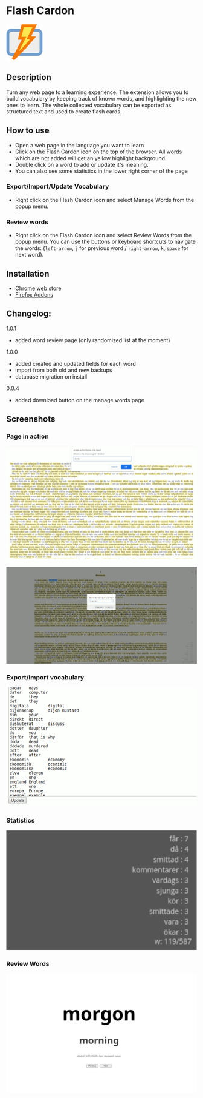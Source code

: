 # Flash Cardon

![Icon](assets/icon.svg)


## Description

Turn any web page to a learning experience.
The extension allows you to build vocabulary by keeping track of known words, and highlighting the new ones to learn.
The whole collected vocabulary can be exported as structured text and used to create flash cards.

## How to use

- Open a web page in the language you want to learn
- Click on the Flash Cardon icon on the top of the browser. All words which are not added will get an yellow highlight background.
- Double click on a word to add or update it's meaning.
- You can also see some statistics in the lower right corner of the page

### Export/Import/Update Vocabulary
- Right click on the Flash Cardon icon and select Manage Words from the popup menu.

### Review words
- Right click on the Flash Cardon icon and select Review Words from the popup menu. You can use the buttons or keyboard shortcuts to navigate the words: (`left-arrow`, `j` for previous word / `right-arrow`, `k`, `space` for next word).

## Installation

* [Chrome web store](https://chrome.google.com/webstore/detail/flash-cardon/kljjkndkgodhkabbkecjlladgmeapiaf)
* [Firefox Addons](https://addons.mozilla.org/en-GB/firefox/addon/flash-cardon/)

## Changelog:

1.0.1
- added word review page (only randomized list at the moment)

1.0.0
- added created and updated fields for each word
- import from both old and new backups
- database migration on install

0.0.4
- added download button on the manage words page

## Screenshots

### Page in action

![Page in action Chrome](assets/screenshot-chrome.png)
![Page in action Firefox](assets/screenshot-firefox.png)

### Export/import vocabulary

![Export/Import page](assets/screenshot-chrome-export.png)

### Statistics
![Stats](assets/screenshot-stats.png)

### Review Words
![Review Words](assets/screenshot-chrome-word-review.png)